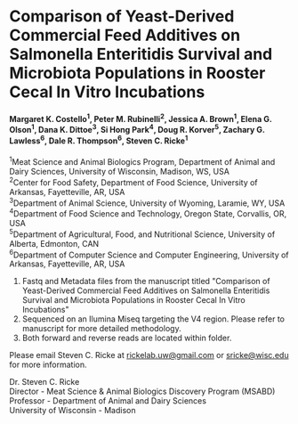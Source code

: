 # Comparison of Yeast-Derived Commercial Feed Additives on Salmonella Enteritidis Survival and Microbiota Populations in Rooster Cecal In Vitro Incubations

#### Margaret K. Costello<sup>1</sup>, Peter M. Rubinelli<sup>2</sup>, Jessica A. Brown<sup>1</sup>, Elena G. Olson<sup>1</sup>, Dana K. Dittoe<sup>3</sup>, Si Hong Park<sup>4</sup>, Doug R. Korver<sup>5</sup>, Zachary G. Lawless<sup>6</sup>, Dale R. Thompson<sup>6</sup>, Steven C. Ricke<sup>1</sup> <br/>  
<sup>1</sup>Meat Science and Animal Biologics Program, Department of Animal and Dairy Sciences, University of Wisconsin, Madison, WS, USA <br/>
<sup>2</sup>Center for Food Safety, Department of Food Science, University of Arkansas, Fayetteville, AR, USA <br/>
<sup>3</sup>Department of Animal Science, University of Wyoming, Laramie, WY, USA <br/>
<sup>4</sup>Department of Food Science and Technology, Oregon State, Corvallis, OR, USA <br/>
<sup>5</sup>Department of Agricultural, Food, and Nutritional Science, University of Alberta, Edmonton, CAN <br/>
<sup>6</sup>Department of Computer Science and Computer Engineering, University of Arkansas, Fayetteville, AR, USA <br/>

1. Fastq and Metadata files from the manuscript titled "Comparison of Yeast-Derived Commercial Feed Additives on Salmonella Enteritidis Survival and Microbiota Populations in Rooster Cecal In Vitro Incubations" <br/>
2. Sequenced on an Ilumina Miseq targeting the V4 region. Please refer to manuscript for more detailed methodology. <br/>
3. Both forward and reverse reads are located within folder. <br/>

Please email Steven C. Ricke at rickelab.uw@gmail.com or sricke@wisc.edu for more information.

Dr. Steven C. Ricke <br/>
Director - Meat Science & Animal Biologics Discovery Program (MSABD) <br/>
Professor - Department of Animal and Dairy Sciences <br/>
University of Wisconsin - Madison <br/>
